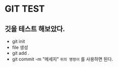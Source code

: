 # GIT TEST
 ## 깃을 테스트 해보았다.

- git init
- file 생성
- git add .
- git commit -m "메세지"
`위의 명령어` 를 사용하면 된다.